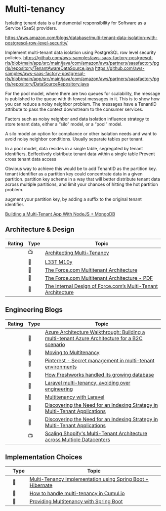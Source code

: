 # Multi-tenancy

Isolating tenant data is a fundamental responsibility for Software as a Service (SaaS) providers. 

https://aws.amazon.com/blogs/database/multi-tenant-data-isolation-with-postgresql-row-level-security/

Implement multi-tenant data isolation using PostgreSQL row level security policies.
https://github.com/aws-samples/aws-saas-factory-postgresql-rls/blob/main/app/src/main/java/com/amazon/aws/partners/saasfactory/pgrls/repository/TenantAwareDataSource.java
https://github.com/aws-samples/aws-saas-factory-postgresql-rls/blob/main/app/src/main/java/com/amazon/aws/partners/saasfactory/pgrls/repository/DataSourceRepository.java

For the pool model, where there are two queues for scalability, the message is published to the queue with th fewest messages in it. This is to show how you can reduce a noisy neighbor problem. The messages have a TenantID attribute to pass the context downstream to the consumer services.

Factors such as noisy neighbor and data isolation influence strategy to store tenant data, either a “silo” model, or a “pool” model.

A silo model an option for compliance or other isolation needs and want to avoid noisy neighbor conditions. Usually  separate tables per tenant.

In a pool model, data resides in a single table, segregated by tenant identifiers. 
Eeffectively distribute tenant data within a single table 
Prevent cross tenant data access

Obvious way to achieve this would be to add TenantID as the partition key. tenant identifier as a partition key could concentrate data in a given partition.  partition key scheme in a way that will better distribute tenant data across multiple partitions, and limit your chances of hitting the hot partition problem.

augment your partition key, by adding a suffix to the original tenant identifier. 

[Building a Multi-Tenant App With NodeJS + MongoDB](https://medium.com/geekculture/building-a-multi-tenant-app-with-nodejs-mongodb-ec9b5be6e737)




## Architecture & Design

|Rating|Type|Topic
------------: | ------------- | -------------
||:tv:|[Architecting Multi-Tenancy](https://www.heroku.com/podcasts/codeish/41-architecting-multi-tenancy)
||:newspaper:|[L33T M10y](https://engineering.salesforce.com/l33t-m10y-f04f38127b82)
||:newspaper:|[The Force.com Multitenant Architecture](https://developer.salesforce.com/page/Multi_Tenant_Architecture)
||:newspaper:|[The Force.com Multitenant Architecture - PDF](https://www.developerforce.com/media/ForcedotcomBookLibrary/Force.com_Multitenancy_WP_101508.pdf)
||:newspaper:|[The Internal Design of Force.com’s Multi-Tenant Architecture](https://www.infoq.com/presentations/SalesForce-Multi-Tenant-Architecture-Craig-Weissman/)

## Engineering Blogs

|Rating|Type|Topic
------------: | ------------- | -------------
||:newspaper:|[Azure Architecture Walkthrough: Building a multi-tenant Azure Architecture for a B2C scenario](https://techcommunity.microsoft.com/t5/azure-developer-community-blog/azure-architecture-walkthrough-building-a-multi-tenant-azure/ba-p/1278357)
||:newspaper:|[Moving to Multitenancy](https://blend.com/blog/engineering/moving-to-multitenancy/)
||:newspaper:|[Pinterest - Secret management in multi-tenant environments](https://medium.com/pinterest-engineering/secret-management-in-multi-tenant-environments-debc9236a744)
||:newspaper:|[How Freshworks handled its growing database](https://www.freshworks.com/company/freshworks-data-blog/)
||:newspaper:|[Laravel multi-tenancy, avoiding over engineering](https://ollieread.com/articles/laravel-multi-tenancy-avoiding-over-engineering)
||:newspaper:|[Multitenancy with Laravel](https://multitenancy.dev/)
||:newspaper:|[Discovering the Need for an Indexing Strategy in Multi-Tenant Applications](https://www.elastic.co/blog/found-multi-tenancy)
||:newspaper:|[Discovering the Need for an Indexing Strategy in Multi-Tenant Applications](https://www.elastic.co/blog/found-multi-tenancy)
||:tv:|[Scaling Shopify's Multi-Tenant Architecture across Multiple Datacenters](https://www.usenix.org/conference/srecon16europe/program/presentation/weingarten)

## Implementation Choices

||Type|Topic
------------: | ------------- | -------------
||:newspaper:|[Multi-Tenancy Implementation using Spring Boot + Hibernate](https://medium.com/swlh/multi-tenancy-implementation-using-spring-boot-hibernate-6a8e3ecb251a)
||:newspaper:|[How to handle multi-tenancy in Cumul.io](https://blog.cumul.io/2019/08/22/how-to-handle-multi-tenancy-in-cumul-io/)
||:newspaper:|[Providing Multitenancy with Spring Boot](https://bytefish.de/blog/spring_boot_multitenancy/)

